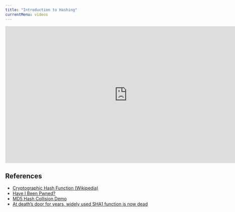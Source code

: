 ```yaml
---
title: "Introduction to Hashing"
currentMenu: videos
---
```


<div class="youtube-wrapper"><iframe width="776" height="437" src="https://www.youtube-nocookie.com/embed/YrLiRaw1kKs?rel=0" frameborder="0" allowfullscreen></iframe></div>

## References

- [Cryptographic Hash Function (Wikipedia)](https://en.wikipedia.org/wiki/Cryptographic_hash_function)
- [Have I Been Pwned?](https://haveibeenpwned.com/)
- [MD5 Hash Collision Demo](http://www.mscs.dal.ca/~selinger/md5collision/)
- [At death’s door for years, widely used SHA1 function is now dead](https://arstechnica.com/security/2017/02/at-deaths-door-for-years-widely-used-sha1-function-is-now-dead/)

